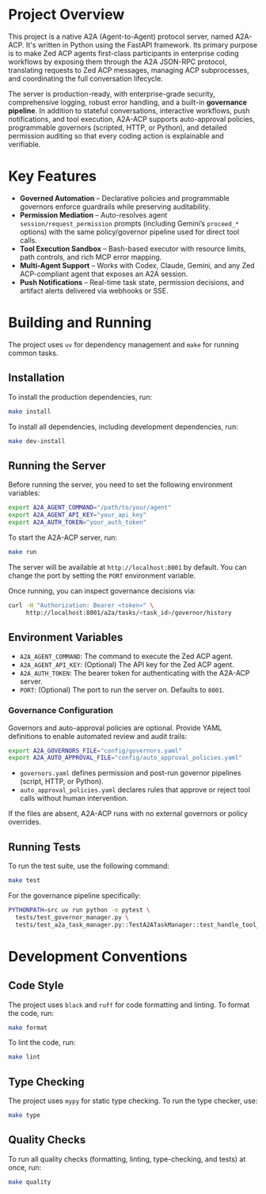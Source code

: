 # Project Overview

This project is a native A2A (Agent-to-Agent) protocol server, named A2A-ACP. It's written in Python using the FastAPI framework. Its primary purpose is to make Zed ACP agents first-class participants in enterprise coding workflows by exposing them through the A2A JSON-RPC protocol, translating requests to Zed ACP messages, managing ACP subprocesses, and coordinating the full conversation lifecycle.

The server is production-ready, with enterprise-grade security, comprehensive logging, robust error handling, and a built-in **governance pipeline**. In addition to stateful conversations, interactive workflows, push notifications, and tool execution, A2A-ACP supports auto-approval policies, programmable governors (scripted, HTTP, or Python), and detailed permission auditing so that every coding action is explainable and verifiable.

# Key Features

- **Governed Automation** – Declarative policies and programmable governors enforce guardrails while preserving auditability.
- **Permission Mediation** – Auto-resolves agent `session/request_permission` prompts (including Gemini’s `proceed_*` options) with the same policy/governor pipeline used for direct tool calls.
- **Tool Execution Sandbox** – Bash-based executor with resource limits, path controls, and rich MCP error mapping.
- **Multi-Agent Support** – Works with Codex, Claude, Gemini, and any Zed ACP-compliant agent that exposes an A2A session.
- **Push Notifications** – Real-time task state, permission decisions, and artifact alerts delivered via webhooks or SSE.

# Building and Running

The project uses `uv` for dependency management and `make` for running common tasks.

## Installation

To install the production dependencies, run:

```bash
make install
```

To install all dependencies, including development dependencies, run:

```bash
make dev-install
```

## Running the Server

Before running the server, you need to set the following environment variables:

```bash
export A2A_AGENT_COMMAND="/path/to/your/agent"
export A2A_AGENT_API_KEY="your_api_key"
export A2A_AUTH_TOKEN="your_auth_token"
```

To start the A2A-ACP server, run:

```bash
make run
```

The server will be available at `http://localhost:8001` by default. You can change the port by setting the `PORT` environment variable.

Once running, you can inspect governance decisions via:

```bash
curl -H "Authorization: Bearer <token>" \
     http://localhost:8001/a2a/tasks/<task_id>/governor/history
```

## Environment Variables

*   `A2A_AGENT_COMMAND`: The command to execute the Zed ACP agent.
*   `A2A_AGENT_API_KEY`: (Optional) The API key for the Zed ACP agent.
*   `A2A_AUTH_TOKEN`: The bearer token for authenticating with the A2A-ACP server.
*   `PORT`: (Optional) The port to run the server on. Defaults to `8001`.

### Governance Configuration

Governors and auto-approval policies are optional. Provide YAML definitions to enable automated review and audit trails:

```bash
export A2A_GOVERNORS_FILE="config/governors.yaml"
export A2A_AUTO_APPROVAL_FILE="config/auto_approval_policies.yaml"
```

- `governors.yaml` defines permission and post-run governor pipelines (script, HTTP, or Python).
- `auto_approval_policies.yaml` declares rules that approve or reject tool calls without human intervention.

If the files are absent, A2A-ACP runs with no external governors or policy overrides.

## Running Tests

To run the test suite, use the following command:

```bash
make test
```

For the governance pipeline specifically:

```bash
PYTHONPATH=src uv run python -m pytest \
  tests/test_governor_manager.py \
  tests/test_a2a_task_manager.py::TestA2ATaskManager::test_handle_tool_permission_creates_pending
```

# Development Conventions

## Code Style

The project uses `black` and `ruff` for code formatting and linting. To format the code, run:

```bash
make format
```

To lint the code, run:

```bash
make lint
```

## Type Checking

The project uses `mypy` for static type checking. To run the type checker, use:

```bash
make type
```

## Quality Checks

To run all quality checks (formatting, linting, type-checking, and tests) at once, run:

```bash
make quality
```
